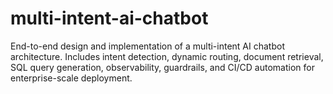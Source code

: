 # multi-intent-ai-chatbot
End-to-end design and implementation of a multi-intent AI chatbot architecture. Includes intent detection, dynamic routing, document retrieval, SQL query generation, observability, guardrails, and CI/CD automation for enterprise-scale deployment.
